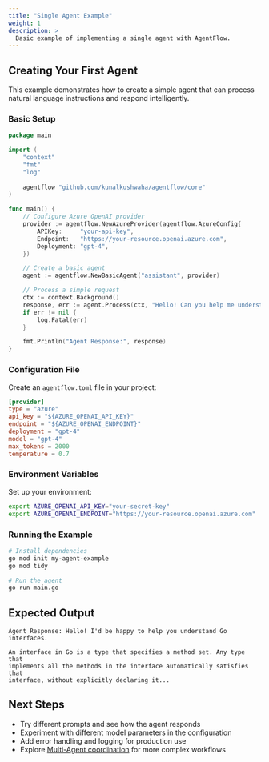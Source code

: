 ```yaml
---
title: "Single Agent Example"
weight: 1
description: >
  Basic example of implementing a single agent with AgentFlow.
---
```


## Creating Your First Agent

This example demonstrates how to create a simple agent that can process natural language instructions and respond intelligently.

### Basic Setup

```go
package main

import (
    "context"
    "fmt"
    "log"
    
    agentflow "github.com/kunalkushwaha/agentflow/core"
)

func main() {
    // Configure Azure OpenAI provider
    provider := agentflow.NewAzureProvider(agentflow.AzureConfig{
        APIKey:     "your-api-key",
        Endpoint:   "https://your-resource.openai.azure.com",
        Deployment: "gpt-4",
    })

    // Create a basic agent
    agent := agentflow.NewBasicAgent("assistant", provider)

    // Process a simple request
    ctx := context.Background()
    response, err := agent.Process(ctx, "Hello! Can you help me understand Go interfaces?")
    if err != nil {
        log.Fatal(err)
    }

    fmt.Println("Agent Response:", response)
}
```

### Configuration File

Create an `agentflow.toml` file in your project:

```toml
[provider]
type = "azure"
api_key = "${AZURE_OPENAI_API_KEY}"
endpoint = "${AZURE_OPENAI_ENDPOINT}"
deployment = "gpt-4"
model = "gpt-4"
max_tokens = 2000
temperature = 0.7
```

### Environment Variables

Set up your environment:

```bash
export AZURE_OPENAI_API_KEY="your-secret-key"
export AZURE_OPENAI_ENDPOINT="https://your-resource.openai.azure.com"
```

### Running the Example

```bash
# Install dependencies
go mod init my-agent-example
go mod tidy

# Run the agent
go run main.go
```

## Expected Output

```
Agent Response: Hello! I'd be happy to help you understand Go interfaces. 

An interface in Go is a type that specifies a method set. Any type that 
implements all the methods in the interface automatically satisfies that 
interface, without explicitly declaring it...
```

## Next Steps

- Try different prompts and see how the agent responds
- Experiment with different model parameters in the configuration
- Add error handling and logging for production use
- Explore [Multi-Agent coordination](../multi-agent/) for more complex workflows